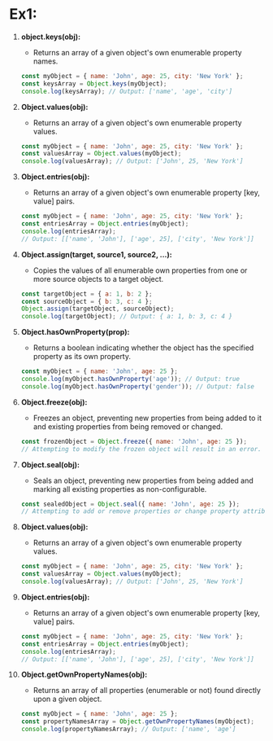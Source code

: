 # Ex1:

1. **object.keys(obj):** 
    - Returns an array of a given object's own enumerable property names.
    
    ```jsx
    const myObject = { name: 'John', age: 25, city: 'New York' };
    const keysArray = Object.keys(myObject);
    console.log(keysArray); // Output: ['name', 'age', 'city']
    ```
    
2. **Object.values(obj):**
    - Returns an array of a given object's own enumerable property values.
    
    ```jsx
    const myObject = { name: 'John', age: 25, city: 'New York' };
    const valuesArray = Object.values(myObject);
    console.log(valuesArray); // Output: ['John', 25, 'New York']
    ```
    
3. **Object.entries(obj):**
    - Returns an array of a given object's own enumerable property [key, value] pairs.
    
    ```jsx
    const myObject = { name: 'John', age: 25, city: 'New York' };
    const entriesArray = Object.entries(myObject);
    console.log(entriesArray);
    // Output: [['name', 'John'], ['age', 25], ['city', 'New York']]
    ```
    
4. **Object.assign(target, source1, source2, ...):**
    - Copies the values of all enumerable own properties from one or more source objects to a target object.
    
    ```jsx
    const targetObject = { a: 1, b: 2 };
    const sourceObject = { b: 3, c: 4 };
    Object.assign(targetObject, sourceObject);
    console.log(targetObject); // Output: { a: 1, b: 3, c: 4 }
    ```
    
5. **Object.hasOwnProperty(prop):**
    - Returns a boolean indicating whether the object has the specified property as its own property.
    
    ```jsx
    const myObject = { name: 'John', age: 25 };
    console.log(myObject.hasOwnProperty('age')); // Output: true
    console.log(myObject.hasOwnProperty('gender')); // Output: false
    ```
    
6. **Object.freeze(obj):**
    - Freezes an object, preventing new properties from being added to it and existing properties from being removed or changed.
    
    ```jsx
    const frozenObject = Object.freeze({ name: 'John', age: 25 });
    // Attempting to modify the frozen object will result in an error.
    ```
    
7. **Object.seal(obj):**
    - Seals an object, preventing new properties from being added and marking all existing properties as non-configurable.
    
    ```jsx
    const sealedObject = Object.seal({ name: 'John', age: 25 });
    // Attempting to add or remove properties or change property attributes will not work.
    ```
    
8. **Object.values(obj):**
    - Returns an array of a given object's own enumerable property values.
    
    ```jsx
    const myObject = { name: 'John', age: 25, city: 'New York' };
    const valuesArray = Object.values(myObject);
    console.log(valuesArray); // Output: ['John', 25, 'New York']
    ```
    
9. **Object.entries(obj):**
    - Returns an array of a given object's own enumerable property [key, value] pairs.
    
    ```jsx
    const myObject = { name: 'John', age: 25, city: 'New York' };
    const entriesArray = Object.entries(myObject);
    console.log(entriesArray);
    // Output: [['name', 'John'], ['age', 25], ['city', 'New York']]
    ```
    
10. **Object.getOwnPropertyNames(obj):**
    - Returns an array of all properties (enumerable or not) found directly upon a given object.
    
    ```jsx
    const myObject = { name: 'John', age: 25 };
    const propertyNamesArray = Object.getOwnPropertyNames(myObject);
    console.log(propertyNamesArray); // Output: ['name', 'age']
    ```
